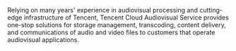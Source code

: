 Relying on many years' experience in audiovisual processing and cutting-edge infrastructure of Tencent, Tencent Cloud Audiovisual Service provides one-stop solutions for storage management, transcoding, content delivery, and communications of audio and video files to customers that operate audiovisual applications.

